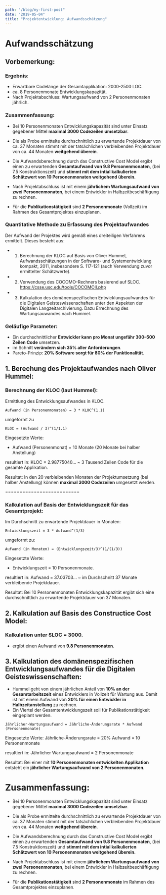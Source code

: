 ```yaml
---
path: "/blog/my-first-post"
date: "2019-05-04"
title: "Projektentwicklung: Aufwandsschätzung"
---
```


# Aufwandsschätzung

## Vorbemerkung: 

### Ergebnis:
- Erwartbare Codelänge der Gesamtapplikation: 2000-2500 LOC.
- ca. 8 Personenmonate Entwicklungskapazität.
- Nach Projektabschluss: Wartungsaufwand von 2 Personenmonaten jährlich. 


### Zusammenfassung:

- Bei 10 Personenmonaten Entwicklungskapazität sind unter Einsatz gegebener Mittel __maximal 3000 Codezeilen umsetzbar__.
- Die als Probe ermittelte durchschnittlich zu erwartende Projektdauer von ca. 37 Monaten stimmt mit der tatsächlichen 
  verbleibenden Projektdauer von ca. 44 Monaten __weitgehend überein__.
- Die Aufwandsberechnung durch das Constructive Cost Model ergibt einen zu erwartenden __Gesamtaufwand von 9.8 Personenmonaten__, 
  (bei 7.5 Konstruktionszeit) und __stimmt mit dem intial kalkulierten Schätzwert von 10 Personenmonaten weitgehend überein__. 

- Nach Projektabschluss ist mit einem __jährlichem Wartungsaufwand von zwei Personenmonaten__, bei einem Entwickler in Halbzeitbeschäftigung zu rechnen.
- Für die __Publikationstätigkeit__ sind __2 Personenmonate__ (Vollzeit) im Rahmen des Gesamtprojektes einzuplanen. 


### Quantitative Methode zu Erfassung des Projektaufwandes

Der Aufwand der Projektes wird gemäß eines dreiteiligen Verfahrens ermittelt.
Dieses besteht aus:
- 1. Berechnung  der KLOC auf Basis von Oliver Hummel, Aufwandsschätzungen in der Software- und Systementwicklung kompakt, 2011, insbesondere S. 117-121 (auch Verwendung zuvor ermittelter Schätzwerte).
- 2. Verwendung des COCOMO-Rechners basierend auf SLOC. https://csse.usc.edu/tools/COCOMOII.php
- 3. Kalkulation des domänenspezifischen Entwicklungsaufwandes für die Digitalen Geisteswissenschaften unter den Aspekten der Digitalen Langzeitarchivierung. Dazu Errechnung des Wartungsauwandes nach Hummel. 


### Geläufige Parameter:

- Ein durchschnittlicher __Entwickler kann pro Monat ungefähr 300–500 Zeilen Code__ umsetzen. 
- im Schnitt __verändern sich 35% aller Anforderungen__.
- Pareto-Prinzip: __20% Software sorgt für 80% der Funktionalität__.


## 1. Berechung des Projektaufwandes nach Oliver Hummel:

### Berechnung der KLOC (laut Hummel):

Ermittlung des Entwicklungsaufwandes in KLOC. 

```
Aufwand (in Personenmonaten) = 3 * KLOC^(1.1)

```

umgeformt zu

```
KLOC = (Aufwand / 3)^(1/1.1)

```

Eingesetzte Werte:
- Aufwand (Personenmonat) = 10 Monate (20 Monate bei halber Anstellung)

resultiert in:
KLOC = 2.98775040... ~ 3 Tausend Zeilen Code für die gesamte Applikation.

Resultat:
In den 20 verbleibenden Monaten der Projektumsetzung (bei halber Anstellung) können 
__maximal 3000 Codezeilen__ umgesetzt werden.


==========================

### Kalkulation auf Basis der Entwicklungszeit für das Gesamtprojekt: 


Im Durchschnitt zu erwartende Projektdauer in Monaten: 

```
Entwicklungszeit = 3 * Aufwand^(1/3)

```

umgeformt zu:

```
Aufwand (in Monaten) = (Entwicklungszeit/3)^(1/(1/3))

```

Eingesetzte Werte:
- Entwicklungszeit = 10 Personenmonate.

resultiert in:
Aufwand =  37.03703... ~ im Durchschnitt 37 Monate verbleibende Projektdauer.

Resultat:
Bei 10 Personenmonaten Entwicklungskapazität ergibt sich eine durchschnittlich zu erwartende
Projektdauer von 37 Monaten.


## 2. Kalkulation auf Basis des Constructice Cost Model:

### Kalkulation unter SLOC = 3000.
- ergibt einen Aufwand von __9.8 Personenmonaten__.


## 3. Kalkulation des domänenspezifischen Entwicklungsaufwandes für die Digitalen Geisteswissenschaften:

- Hummel geht von einem jährlichen Anteil von __10% an der Gesamtarbeitszeit__ eines Entwicklers in Vollzeit für Wartung aus. Damit ist mit einem Aufwand von __20% für einen Entwickler in Halbzeitanstellung__ zu rechnen. 
- Ein Viertel der Gesamtentwicklungszeit soll für Publikationstätigkeit eingeplant werden.


```
Jährlicher-Wartungsaufwand = Jährliche-Änderungsrate * Aufwand (Personenmonate)

```

Eingesetzte Werte: 
Jährliche-Änderungsrate = 20%
Aufwand = 10 Personenmonate

resultiert in:
Jährlicher Wartungsaufwand =  2 Personenmonate

Resultat:
Bei einer mit __10 Personenmonaten entwickelten Applikation__ entsteht ein __jährlicher Wartungsaufwand von 2 Personenmonaten__.


# Zusammenfassung:

- Bei 10 Personenmonaten Entwicklungskapazität sind unter Einsatz gegebener Mittel __maximal 3000 Codezeilen umsetzbar__.
- Die als Probe ermittelte durchschnittlich zu erwartende Projektdauer von ca. 37 Monaten stimmt mit der tatsächlichen 
  verbleibenden Projektdauer von ca. 44 Monaten __weitgehend überein__.
- Die Aufwandsberechnung durch das Constructive Cost Model ergibt einen zu erwartenden __Gesamtaufwand von 9.8 Personenmonaten__, 
  (bei 7.5 Konstruktionszeit) und __stimmt mit dem intial kalkulierten Schätzwert von 10 Personenmonaten weitgehend überein__. 

- Nach Projektabschluss ist mit einem __jährlichem Wartungsaufwand von zwei Personenmonaten__, bei einem Entwickler in Halbzeitbeschäftigung zu rechnen.
- Für die __Publikationstätigkeit__ sind __2 Personenmonate__ im Rahmen des Gesamtprojektes einzuplanen. 


